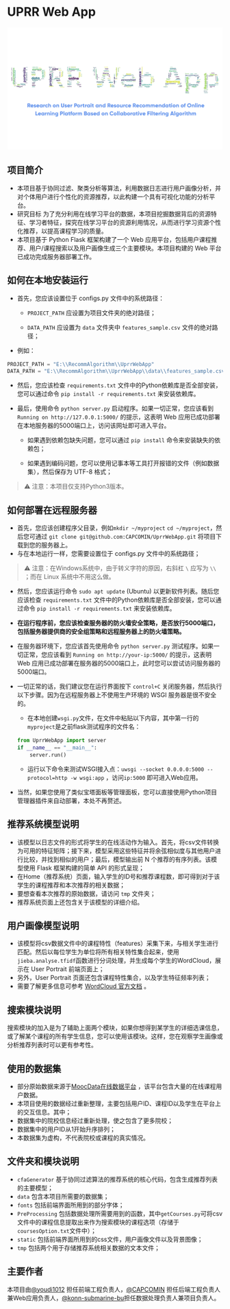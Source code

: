 # UPRR Web App

![QQ截图20220302234200](./static/img/uprrlogo.png)

## 项目简介

- 本项目基于协同过滤、聚类分析等算法，利用数据日志进行用户画像分析，并对个体用户进行个性化的资源推荐，以此构建一个具有可视化功能的分析平台。
- 研究目标 为了充分利用在线学习平台的数据，本项目挖掘数据背后的资源特征、学习者特征，探究在线学习平台的资源利用情况，从而进行学习资源个性化推荐，以提高课程学习的质量。
- 本项目基于 Python Flask 框架构建了一个 Web 应用平台，包括用户课程推荐、用户/课程搜索以及用户画像生成三个主要模块。本项目构建的 Web 平台已成功完成服务器部署工作。

## 如何在本地安装运行

- 首先，您应该设置位于 configs.py 文件中的系统路径：

  - `PROJECT_PATH` 应设置为项目文件夹的绝对路径；

  - `DATA_PATH` 应设置为 `data` 文件夹中 `features_sample.csv` 文件的绝对路径；


- 例如：

```python
PROJECT_PATH = "E:\\RecommAlgorithm\\UprrWebApp"
DATA_PATH = "E:\\RecommAlgorithm\\UprrWebApp\\data\\features_sample.csv"
```

- 然后，您应该检查 `requirements.txt` 文件中的Python依赖库是否全部安装，您可以通过命令 `pip install -r requirements.txt` 来安装依赖库。

- 最后，使用命令 `python server.py` 启动程序。如果一切正常，您应该看到 `Running on http://127.0.0.1:5000/` 的提示，这表明 Web
  应用已成功部署在本地服务器的5000端口上，访问该网址即可进入平台。

  - 如果遇到依赖包缺失问题，您可以通过 `pip install` 命令来安装缺失的依赖包；

  - 如果遇到编码问题，您可以使用记事本等工具打开报错的文件（例如数据集），然后保存为 UTF-8 格式；

> ⚠ 注意：本项目仅支持Python3版本。

## 如何部署在远程服务器

- 首先，您应该创建程序父目录，例如`mkdir ~/myproject`  `cd ~/myproject`，然后您可通过 `git clone git@github.com:CAPCOMIN/UprrWebApp.git`
  将项目下载到您的服务器上。
- 与在本地运行一样，您需要设置位于 configs.py 文件中的系统路径；

> ⚠ 注意：在Windows系统中，由于转义字符的原因，右斜杠 `\` 应写为 `\\` ；而在 Linux 系统中不用这么做。

- 然后，您应该运行命令 `sudo apt update` (Ubuntu) 以更新软件列表。随后您应该检查 `requirements.txt`
  文件中的Python依赖库是否全部安装，您可以通过命令 `pip install -r requirements.txt` 来安装依赖库。

- **在运行程序前，您应该检查服务器的防火墙安全策略，是否放行5000端口，包括服务器提供商的安全组策略和远程服务器上的防火墙策略。**

- 在服务器环境下，您应该首先使用命令 `python server.py` 测试程序。如果一切正常，您应该看到 `Running on http://your-ip:5000/` 的提示，这表明 Web
  应用已成功部署在服务器的5000端口上，此时您可以尝试访问服务器的5000端口。

- 一切正常的话，我们建议您在运行界面按下 `control+C` 关闭服务器，然后执行以下步骤。因为在远程服务器上不使用生产环境的 WSGI 服务器是很不安全的。

  - 在本地创建`wsgi.py`文件，在文件中粘贴以下内容，其中第一行的`myproject`是之前flask测试程序的文件名：

   ```python
   from UprrWebApp import server
   if __name__ == "__main__":
       server.run()
   ```

  - 运行以下命令来测试WSGI接入点：`uwsgi --socket 0.0.0.0:5000 --protocol=http -w wsgi:app` ，访问`ip:5000` 即可进入Web应用。

- 当然，如果您使用了类似宝塔面板等管理面板，您可以直接使用Python项目管理器插件来自动部署，本处不再赘述。

## 推荐系统模型说明

- 该模型以日志文件的形式将学生的在线活动作为输入。首先，将csv文件转换为可用的特征矩阵；接下来，模型采用这些特征并将余弦相似度与其他用户进行比较，并找到相似的用户；最后，模型输出前 N 个推荐的有序列表。该模型使用 Flask
  框架构建的简单 API 的形式呈现；
- 在Home（推荐系统）页面，输入学生的ID号和推荐课程数，即可得到对于该学生的课程推荐和本次推荐的相关数据；
- 要想查看本次推荐的原始数据，请访问 `tmp` 文件夹；
- 推荐系统页面上还包含关于该模型的详细介绍。

## 用户画像模型说明

- 该模型将csv数据文件中的课程特性（features）采集下来，与相关学生进行匹配。然后以每位学生为单位将所有相关特性集合起来，使用`jieba.analyse.tfidf`函数进行分词处理，并生成每个学生的WordCloud，展示在
  User Portrait 前端页面上；
- 另外，User Portrait 页面还包含课程特性集合，以及学生特征频率列表；
- 需要了解更多信息可参考 [WordCloud 官方文档](https://amueller.github.io/word_cloud/) 。

## 搜索模块说明

搜索模块的加入是为了辅助上面两个模块，如果你想得到某学生的详细选课信息，或了解某个课程的所有学生信息，您可以使用该模块。这样，您在观察学生画像或分析推荐列表时可以更有参考性。

## 使用的数据集

- 部分原始数据来源于[MoocData在线数据平台](http://moocdata.cn/) ，该平台包含大量的在线课程用户数据。
- 本项目使用的数据经过重新整理，主要包括用户ID、课程ID以及学生在平台上的交互信息。其中；
- 数据集中的院校信息经过重新处理，使之包含了更多院校；
- 数据集中的用户ID从1开始升序排列；
- 本数据集为虚构，不代表院校或课程的真实情况。



## 文件夹和模块说明

- `cfaGenerator`  基于协同过滤算法的推荐系统的核心代码，包含生成推荐列表的主要模型；
- `data`  包含本项目所需要的数据集；
- `fonts`  包括前端界面所用到的部分字体；
- `PreProcessing` 包括数据处理所需要用到的函数，其中`getCourses.py`可将csv文件中的课程信息提取出来作为搜索模块的课程选项（存储于`coursesOption.txt`文件中）；
- `static`  包括前端界面所用到的css文件，用户画像文件以及背景图像；
- `tmp`  包括两个用于存储推荐系统相关数据的文本文件；

## 主要作者

本项目由[@youdi1012](https://github.com/youdi1012) 担任前端工程负责人，[@CAPCOMIN](https://github.com/CAPCOMIN) 担任后端工程负责人兼Web应用负责人，[@konn-submarine-bu](https://github.com/konn-submarine-bu)担任数据处理负责人兼项目负责人。
